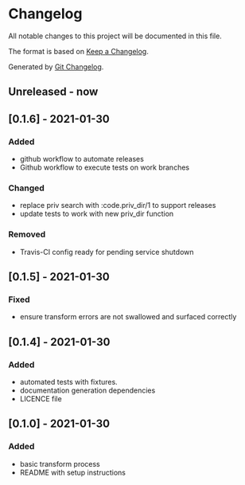 # Changelog

All notable changes to this project will be documented in this file.

The format is based on [Keep a Changelog](https://keepachangelog.com/en/1.0.0/).

Generated by [Git Changelog](https://github.com/uptech/git-cl).


## Unreleased - now


## [0.1.6] - 2021-01-30

### Added
- github workflow to automate releases
- Github workflow to execute tests on work branches

### Changed
- replace priv search with :code.priv_dir/1 to support releases
- update tests to work with new priv_dir function

### Removed
- Travis-CI config ready for pending service shutdown


## [0.1.5] - 2021-01-30

### Fixed
- ensure transform errors are not swallowed and surfaced correctly


## [0.1.4] - 2021-01-30

### Added
- automated tests with fixtures.
- documentation generation dependencies
- LICENCE file


## [0.1.0] - 2021-01-30

### Added
- basic transform process
- README with setup instructions

